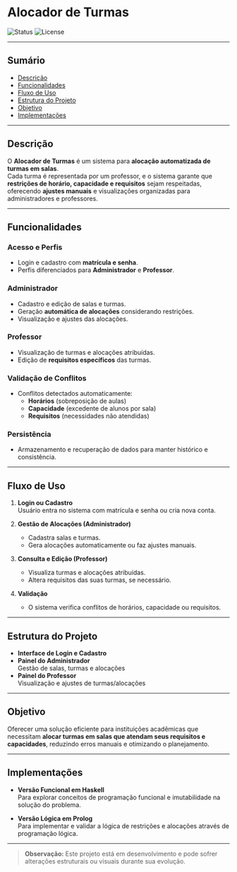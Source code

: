 # Alocador de Turmas

![Status](https://img.shields.io/badge/status-em%20desenvolvimento-blue) ![License](https://img.shields.io/badge/license-MIT-green)

---

## Sumário

- [Descrição](#descrição)
- [Funcionalidades](#funcionalidades)
- [Fluxo de Uso](#fluxo-de-uso)
- [Estrutura do Projeto](#estrutura-do-projeto)
- [Objetivo](#objetivo)
- [Implementações](#implementações)

---

## Descrição

O **Alocador de Turmas** é um sistema para **alocação automatizada de turmas em salas**.  
Cada turma é representada por um professor, e o sistema garante que **restrições de horário, capacidade e requisitos** sejam respeitadas, oferecendo **ajustes manuais** e visualizações organizadas para administradores e professores.

---

## Funcionalidades

### Acesso e Perfis
- Login e cadastro com **matrícula e senha**.
- Perfis diferenciados para **Administrador** e **Professor**.

### Administrador
- Cadastro e edição de salas e turmas.
- Geração **automática de alocações** considerando restrições.
- Visualização e ajustes das alocações.

### Professor
- Visualização de turmas e alocações atribuídas.
- Edição de **requisitos específicos** das turmas.

### Validação de Conflitos
- Conflitos detectados automaticamente:
  - **Horários** (sobreposição de aulas)
  - **Capacidade** (excedente de alunos por sala)
  - **Requisitos** (necessidades não atendidas)

### Persistência
- Armazenamento e recuperação de dados para manter histórico e consistência.

---

## Fluxo de Uso

1. **Login ou Cadastro**  
   Usuário entra no sistema com matrícula e senha ou cria nova conta.

2. **Gestão de Alocações (Administrador)**  
   - Cadastra salas e turmas.  
   - Gera alocações automaticamente ou faz ajustes manuais.  

3. **Consulta e Edição (Professor)**  
   - Visualiza turmas e alocações atribuídas.  
   - Altera requisitos das suas turmas, se necessário.  

4. **Validação**  
   - O sistema verifica conflitos de horários, capacidade ou requisitos.  

---

## Estrutura do Projeto

- **Interface de Login e Cadastro**
- **Painel do Administrador**  
  Gestão de salas, turmas e alocações
- **Painel do Professor**  
  Visualização e ajustes de turmas/alocações

---

## Objetivo

Oferecer uma solução eficiente para instituições acadêmicas que necessitam **alocar turmas em salas que atendam seus requisitos e capacidades**, reduzindo erros manuais e otimizando o planejamento.

---

## Implementações

- **Versão Funcional em Haskell**  
  Para explorar conceitos de programação funcional e imutabilidade na solução do problema.  

- **Versão Lógica em Prolog**  
  Para implementar e validar a lógica de restrições e alocações através de programação lógica.  

---

> **Observação:** Este projeto está em desenvolvimento e pode sofrer alterações estruturais ou visuais durante sua evolução.
